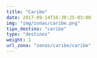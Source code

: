 ```yaml
---
title: "Caribe"
date: 2017-09-14T16:30:25-03:00
img: "img/zonas/caribe.png"
tipo_destino: "caribe"
type: "destinos"
weight: 1
url_zona: "zonas/caribe/caribe"
---
```

